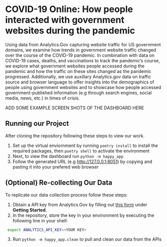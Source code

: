 # COVID-19 Online: How people interacted with government websites during the pandemic

Using data from Analytics.Gov capturing website traffic for US government domains, we examine how trends in government website traffic changed over the course of the COVID-19 pandemic. In combination with data on COVID-19 cases, deaths, and vaccinations to track the pandemic’s course, we explore what government websites people accessed during the pandemic and how the traffic on these sites changed as the pandemic progressed. Additionally, we use auxillary Analytics.gov data on traffic source and browser language to offer insights into the demographics of people using government websites and to showcase how people accessed government-published information (e.g through search engines, social media, news, etc.) in times of crisis. 


ADD SOME EXAMPLE SCREEN SHOTS OF THE DASHBOARD HERE

## Running our Project

After cloning the repository following these steps to view our work.

1. Set up the virtual enviornment by running ``` poetry install ``` to install the required packages, then ```poetry shell``` to activate the environment
2. Next, to view the dashboard run ```python -m happy_app``` 
3. Follow the generated URL (e.g http://127.0.0.1:8051) by copying and pasting it into your prefered web browser

## (Optional) Re-collecting Our Data

To replicate our data collection process follow these steps:

1. Obtain a API key from Analytics.Gov by filling out [this form](https://open.gsa.gov/api/dap/) under **Getting Started**.
2. In the repository, store the key in your environment by executing the following line in your shell:
```bash
 export ANALYTICS_API_KEY=<YOUR KEY> 
 ```
3. Run ```python -m happy_app.clean``` to pull and clean our data from the APIs
